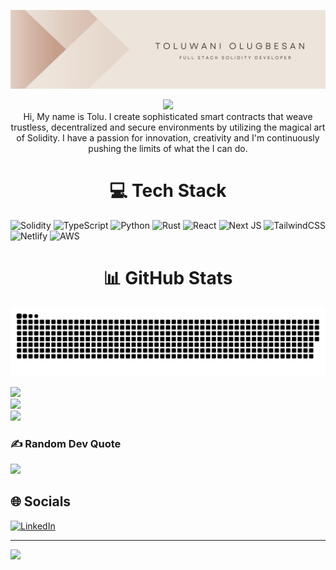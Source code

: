 ![Tolu's GitHub Banner](./images/banner.png)

<p align="center">
    <img src="https://readme-typing-svg.herokuapp.com?size=35&duration=5500&color=164C78&vCenter=true&center=true&width=600&lines=I'm+Tolu;A+Full+Stack+Web3+Developer">
<br>
Hi, My name is Tolu. I create sophisticated smart contracts that weave trustless, decentralized and secure environments by utilizing the magical art of Solidity. I have a passion for innovation, creativity and I'm continuously pushing the limits of what the I can do.
</p>

<h1 align="center">💻 Tech Stack</h1>

![Solidity](https://img.shields.io/badge/Solidity-%23363636.svg?style=for-the-badge&logo=solidity&logoColor=white) ![TypeScript](https://img.shields.io/badge/typescript-%23007ACC.svg?style=for-the-badge&logo=typescript&logoColor=white) ![Python](https://img.shields.io/badge/python-3670A0?style=for-the-badge&logo=python&logoColor=ffdd54) ![Rust](https://img.shields.io/badge/rust-%23000000.svg?style=for-the-badge&logo=rust&logoColor=white) ![React](https://img.shields.io/badge/react-%2320232a.svg?style=for-the-badge&logo=react&logoColor=%2361DAFB) ![Next JS](https://img.shields.io/badge/Next-black?style=for-the-badge&logo=next.js&logoColor=white) ![TailwindCSS](https://img.shields.io/badge/tailwindcss-%2338B2AC.svg?style=for-the-badge&logo=tailwind-css&logoColor=white) ![Netlify](https://img.shields.io/badge/netlify-%23000000.svg?style=for-the-badge&logo=netlify&logoColor=#00C7B7) ![AWS](https://img.shields.io/badge/AWS-%23FF9900.svg?style=for-the-badge&logo=amazon-aws&logoColor=white)

<h1 align="center">📊 GitHub Stats</h1>
<picture>
  <source media="(prefers-color-scheme: dark)" srcset="https://raw.githubusercontent.com/Tolu1/Tolu1/output/github-contribution-grid-snake-dark.svg">
  <source media="(prefers-color-scheme: light)" srcset="https://raw.githubusercontent.com/Tolu1/Tolu1/output/github-contribution-grid-snake.svg">
  <img alt="github contribution grid snake animation" src="https://raw.githubusercontent.com/Tolu1/Tolu1/output/github-contribution-grid-snake.svg">
</picture>

![](https://github-readme-stats.vercel.app/api?username=Tolu1&theme=dark&hide_border=true&include_all_commits=false&count_private=false)<br/>
![](https://github-readme-streak-stats.herokuapp.com/?user=Tolu1&theme=dark&hide_border=true)<br/>
![](https://github-readme-stats.vercel.app/api/top-langs/?username=Tolu1&theme=dark&hide_border=true&include_all_commits=false&count_private=false&layout=compact)

### ✍️ Random Dev Quote
![](https://quotes-github-readme.vercel.app/api?type=horizontal&theme=radical)

## 🌐 Socials
[![LinkedIn](https://img.shields.io/badge/LinkedIn-%230077B5.svg?logo=linkedin&logoColor=white)](https://linkedin.com/in/https://www.linkedin.com/in/tolugbesan/) 

---
[![](https://visitcount.itsvg.in/api?id=Tolu1&icon=0&color=0)](https://visitcount.itsvg.in)

<!-- Proudly created with GPRM ( https://gprm.itsvg.in ) -->
